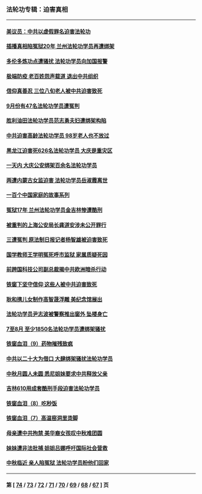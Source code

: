 ### 法轮功专辑：迫害真相
---
#### [美议员：中共以虚假罪名迫害法轮功](../../pages/nf4379/n13841083.md?10100430) 
#### [插播真相陷冤狱20年 兰州法轮功学员再遭绑架](../../pages/nf4379/n13840946.md?10100430) 
#### [多伦多炼功点遭骚扰 法轮功学员向加国报警](../../pages/nf4379/n13840401.md?10100430) 
#### [极端防疫 老百姓怨声载道 退出中共组织](../../pages/nf4379/n13840058.md?10100430) 
#### [信仰真善忍 三位八旬老人被中共迫害致死](../../pages/nf4379/n13838655.md?10100430) 
#### [9月份有47名法轮功学员遭冤判](../../pages/nf4379/n13839495.md?10100430) 
#### [胜利油田法轮功学员范志勇夫妇遭绑架构陷](../../pages/nf4379/n13838044.md?10100430) 
#### [中共迫害高龄法轮功学员 98岁老人也不放过](../../pages/nf4379/n13836765.md?10100430) 
#### [黑龙江迫害死626名法轮功学员 大庆是重灾区](../../pages/nf4379/n13836247.md?10100430) 
#### [一天内 大庆公安绑架百余名法轮功学员](../../pages/nf4379/n13835359.md?10100430) 
#### [两遭内蒙古女监迫害 法轮功学员岳淑霞离世](../../pages/nf4379/n13834576.md?10100430) 
#### [一百个中国家庭的故事系列](../../pages/nf4379/n13833308.md?10100430) 
#### [冤狱17年 兰州法轮功学员金吉林惨遭酷刑](../../pages/nf4379/n13832422.md?10100430) 
#### [被重判的上海公安局长龚道安涉未公开罪行](../../pages/nf4379/n13831922.md?10100430) 
#### [三遭冤判 原法制日报记者杨智雄被迫害致死](../../pages/nf4379/n13830419.md?10100430) 
#### [国学教师王学明冤死呼市监狱 家属质疑死因](../../pages/nf4379/n13831866.md?10100430) 
#### [前跨国科技公司副总裁揭中共欧洲暗杀行动](../../pages/nf4379/n13827561.md?10100430) 
#### [铁窗下坚守信仰 这些人被中共迫害致死](../../pages/nf4379/n13828898.md?10100430) 
#### [耿和携儿女制作高智晟浮雕 美纪念馆展出](../../pages/nf4379/n13829624.md?10100430) 
#### [法轮功学员尹志波被警察推出窗外 坠楼身亡](../../pages/nf4379/n13828273.md?10100430) 
#### [7至8月 至少1850名法轮功学员遭绑架骚扰](../../pages/nf4379/n13824925.md?10100430) 
#### [铁窗血泪（9）药物摧残致疯](../../pages/nf4379/n13819243.md?10100430) 
#### [中共以二十大为借口 大肆绑架骚扰法轮功学员](../../pages/nf4379/n13819570.md?10100430) 
#### [中秋月圆人未圆 悉尼姐妹要求中共释放父亲](../../pages/nf4379/n13819642.md?10100430) 
#### [吉林610用成套酷刑手段迫害法轮功学员](../../pages/nf4379/n13814775.md?10100430) 
#### [铁窗血泪（8）吃秒饭](../../pages/nf4379/n13813761.md?10100430) 
#### [铁窗血泪（7）高温窑洞里烫脚](../../pages/nf4379/n13816073.md?10100430) 
#### [母亲遭中共拘禁 美华裔女孩叹中秋难团圆](../../pages/nf4379/n13815894.md?10100430) 
#### [妹妹遭非法批捕 姐姐吕娜呼吁国际社会营救](../../pages/nf4379/n13814832.md?10100430) 
#### [中秋临近 亲人陷冤狱 法轮功学员盼他们回家](../../pages/nf4379/n13814674.md?10100430) 

---
#### 第 [ [74](./74.md?10100430) / [73](./73.md?10100430) / [72](./72.md?10100430) / [71](./71.md?10100430) / [70](./70.md?10100430) / [69](./69.md?10100430) / [68](./68.md?10100430) / [67](./67.md?10100430) ] 页
